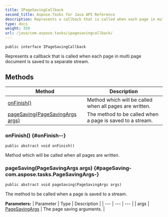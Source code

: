 ```yaml
---
title: IPageSavingCallback
second_title: Aspose.Tasks for Java API Reference
description: Represents a callback that is called when each page in multi page document is saved to a separate stream.
type: docs
weight: 359
url: /java/com.aspose.tasks/ipagesavingcallback/
---
```

```
public interface IPageSavingCallback
```

Represents a callback that is called when each page in multi page document is saved to a separate stream.
## Methods

| Method | Description |
| --- | --- |
| [onFinish()](#onFinish--) | Method which will be called when all pages are written. |
| [pageSaving(PageSavingArgs args)](#pageSaving-com.aspose.tasks.PageSavingArgs-) | The method to be called when a page is saved to a stream. |
### onFinish() {#onFinish--}
```
public abstract void onFinish()
```


Method which will be called when all pages are written.

### pageSaving(PageSavingArgs args) {#pageSaving-com.aspose.tasks.PageSavingArgs-}
```
public abstract void pageSaving(PageSavingArgs args)
```


The method to be called when a page is saved to a stream.

**Parameters:**
| Parameter | Type | Description |
| --- | --- | --- |
| args | [PageSavingArgs](../../com.aspose.tasks/pagesavingargs) | The page saving arguments. |

